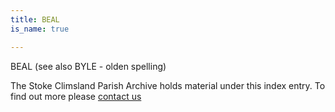 ```yaml
---
title: BEAL
is_name: true

---
```


BEAL (see also BYLE - olden spelling)


The Stoke Climsland Parish Archive holds material under this index entry. To find out more please [contact us](/contact/)
